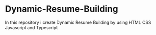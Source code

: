 # Dynamic-Resume-Building
In this repository i create Dynamic Resume Building by using HTML  CSS  Javascript and Typescript
